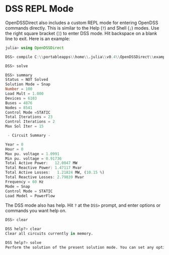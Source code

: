 
# DSS REPL Mode

OpenDSSDirect also includes a custom REPL mode for entering OpenDSS commands directly. This is similar to the Help (`?`) and Shell (`;`) modes. Use the right square bracket (`]`) to enter DSS mode. Hit backspace on a blank line to exit. Here is an example:

```julia
julia> using OpenDSSDirect

DSS> compile C:\\portableapps\\home\\.julia\\v0.4\\OpenDSSDirect\\examples\\8500-Node\\Master.dss

DSS> solve

DSS> summary
Status = NOT Solved
Solution Mode = Snap
Number = 100
Load Mult = 1.000
Devices = 6103
Buses = 4876
Nodes = 8541
Control Mode =STATIC
Total Iterations = 23
Control Iterations = 2
Max Sol Iter = 15

 - Circuit Summary -

Year = 0
Hour = 0
Max pu. voltage = 1.0991
Min pu. voltage = 0.91736
Total Active Power:   12.0047 MW
Total Reactive Power: 1.47117 Mvar
Total Active Losses:   1.21824 MW, (10.15 %)
Total Reactive Losses: 2.79839 Mvar
Frequency = 60 Hz
Mode = Snap
Control Mode = STATIC
Load Model = PowerFlow
```

The DSS mode also has help. Hit `?` at the `DSS>` prompt, and enter options or commands you want help on. 

```julia
DSS> clear

DSS help?> clear
Clear all circuits currently in memory.

DSS help?> solve
Perform the solution of the present solution mode. You can set any option that you can set with the Set command (see Set). The Solve command is virtually synonymous with the Set command except that a solution is performed after the options are processed.
```

